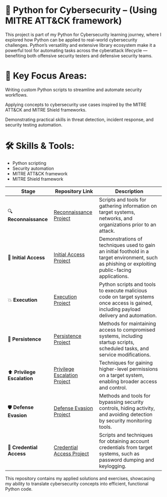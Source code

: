 
# 🐍 Python for Cybersecurity –  (Using MITRE ATT&CK framework)
This project is part of my Python for Cybersecurity learning journey, where I explored how Python can be applied to real-world cybersecurity challenges. Python’s versatility and extensive library ecosystem make it a powerful tool for automating tasks across the cyberattack lifecycle — benefiting both offensive security testers and defensive security teams.

# 🔹 Key Focus Areas:
Writing custom Python scripts to streamline and automate security workflows.

Applying concepts to cybersecurity use cases inspired by the MITRE ATT&CK and MITRE Shield frameworks.

Demonstrating practical skills in threat detection, incident response, and security testing automation.

# 🛠 Skills & Tools:
- Python scripting
- Security automation
- MITRE ATT&CK framework
- MITRE Shield framework

| Stage | Repository Link | Description |
|-------|-----------------|-------------|
| 🔍 **Reconnaissance** | [Reconnaissance Project](https://github.com/YourUsername/Reconnaissance) | Scripts and tools for gathering information on target systems, networks, and organizations prior to an attack. |
| 🎯 **Initial Access** | [Initial Access Project](https://github.com/YourUsername/Initial-Access) | Demonstrations of techniques used to gain an initial foothold in a target environment, such as phishing or exploiting public-facing applications. |
| 💥 **Execution** | [Execution Project](https://github.com/YourUsername/Exploitation) | Python scripts and tools to execute malicious code on target systems once access is gained, including payload delivery and automation. |
| 🔄 **Persistence** | [Persistence Project](https://github.com/YourUsername/Impact) | Methods for maintaining access to compromised systems, including startup scripts, scheduled tasks, and service modifications. |
| ⬆ **Privilege Escalation** | [Privilege Escalation Project](https://github.com/YourUsername/Impact) | Techniques for gaining higher-level permissions on a target system, enabling broader access and control. |
| 🛡 **Defense Evasion** | [Defense Evasion Project](https://github.com/YourUsername/Defense-Evasion) | Methods and tools for bypassing security controls, hiding activity, and avoiding detection by security monitoring tools. |
| 🔑 **Credential Access** | [Credential Access Project](https://github.com/YourUsername/Impact) | Scripts and techniques for obtaining account credentials from target systems, such as password dumping and keylogging. |


This repository contains my applied solutions and exercises, showcasing my ability to translate cybersecurity concepts into efficient, functional Python code.

